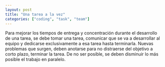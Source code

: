 ```yaml
---
layout: post
title: "Una tarea a la vez"
categories: ["coding", "task", "team"]
---
```


Para mejorar los tiempos de entrega y concentración durante el desarrollo de una tarea, se debe tomar una tarea, comunicar que<!--more--> se va a desarrollar al equipo y dedicarse exclusivamente a esa tarea hasta terminarla. Nuevas problemas que surgen, deben anotarse para no distraerse del objetivo a corto plazo, terminar la tarea. De no ser posible, se deben disminuir lo más posible el trabajo en paralelo.
